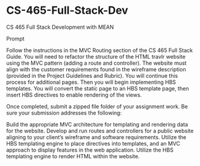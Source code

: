 # CS-465-Full-Stack-Dev
CS 465 Full Stack Development with MEAN

Prompt

Follow the instructions in the MVC Routing section of the CS 465 Full Stack Guide. You will need to refactor the structure of the HTML travlr website using the MVC pattern (adding a route and controller). The website must align with the customer requirements found in the wireframe description (provided in the Project Guidelines and Rubric). You will continue this process for additional pages. Then you will begin implementing HBS templates. You will convert the static page to an HBS template page, then insert HBS directives to enable rendering of the views.

Once completed, submit a zipped file folder of your assignment work. Be sure your submission addresses the following:

Build the appropriate MVC architecture for templating and rendering data for the website.
Develop and run routes and controllers for a public website aligning to your client’s wireframe and software requirements.
Utilize the HBS templating engine to place directives into templates, and an MVC approach to display features in the web application.
Utilize the HBS templating engine to render HTML within the website.
